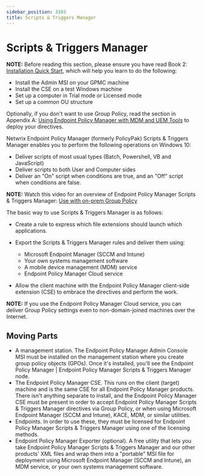```yaml
---
sidebar_position: 3303
title: Scripts & Triggers Manager
---
```


# Scripts & Triggers Manager

**NOTE:** Before reading this section, please ensure you have read Book 2: [Installation Quick Start](../GettingStarted/QuickStart/OverviewInstall), which will help you learn to do the following:

* Install the Admin MSI on your GPMC machine
* Install the CSE on a test Windows machine
* Set up a computer in Trial mode or Licensed mode
* Set up a common OU structure

Optionally, if you don't want to use Group Policy, read the section in Appendix A: [Using Endpoint Policy Manager with MDM and UEM Tools](../MDM/UEMTools) to deploy your directives.

Netwrix Endpoint Policy Manager (formerly PolicyPak) Scripts & Triggers Manager enables you to perform the following operations on Windows 10:

* Deliver scripts of most usual types (Batch, Powershell, VB and JavaScript)
* Deliver scripts to both User and Computer sides
* Deliver an "On" script when conditions are true, and an "Off" script when conditions are false.

**NOTE:** Watch this video for an overview of Endpoint Policy Manager Scripts & Triggers Manager: [Use with on-prem Group Policy](../Video/ScriptsTriggers/GettingStarted/OnPremise)

The basic way to use Scripts & Triggers Manager is as follows:

* Create a rule to express which file extensions should launch which applications.
* Export the Scripts & Triggers Manager rules and deliver them using:

  * Microsoft Endpoint Manager (SCCM and Intune)
  * Your own systems management software
  * A mobile device management (MDM) service
  * Endpoint Policy Manager Cloud service
* Allow the client machine with the Endpoint Policy Manager client-side extension (CSE) to embrace the directives and perform the work.

**NOTE:** If you use the Endpoint Policy Manager Cloud service, you can deliver Group Policy settings even to non-domain-joined machines over the Internet.

## Moving Parts

* A management station. The Endpoint Policy Manager Admin Console MSI must be installed on the management station where you create group policy objects (GPOs). Once it's installed, you'll see the Endpoint Policy Manager | Endpoint Policy Manager Scripts & Triggers Manager node.
* The Endpoint Policy Manager CSE. This runs on the client (target) machine and is the same CSE for all Endpoint Policy Manager products. There isn't anything separate to install, and the Endpoint Policy Manager CSE must be present in order to accept Endpoint Policy Manager Scripts & Triggers Manager directives via Group Policy, or when using Microsoft Endpoint Manager (SCCM and Intune), KACE, MDM, or similar utilities.
* Endpoints. In order to use these, they must be licensed for Endpoint Policy Manager Scripts & Triggers Manager using one of the licensing methods.
* Endpoint Policy Manager Exporter (optional). A free utility that lets you take Endpoint Policy Manager Scripts & Triggers Manager and our other products' XML files and wrap them into a "portable" MSI file for deployment using Microsoft Endpoint Manager (SCCM and Intune), an MDM service, or your own systems management software.